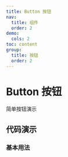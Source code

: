```yaml
---
title: Button 按钮
nav:
  title: 组件
  order: 2
demo:
  cols: 2
toc: content
group:
  title: 按钮
  order: 2
---
```


# Button 按钮

简单按钮演示

## 代码演示

### 基本用法

<code src="./demo/basic.tsx"></code>
